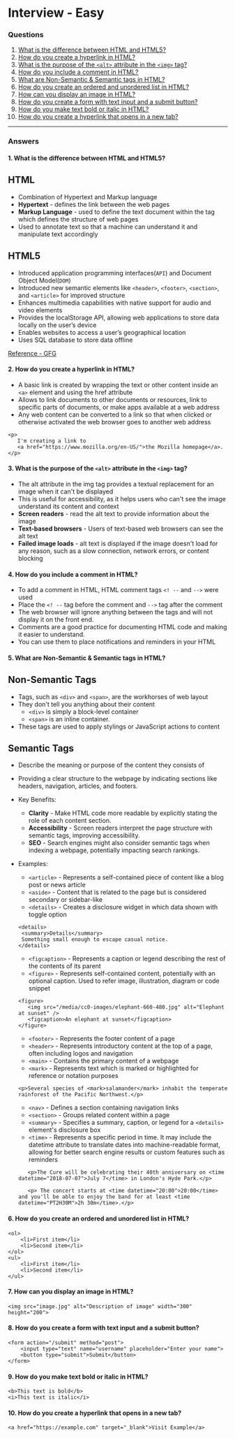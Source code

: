 
# Interview - Easy

### Questions
1. [What is the difference between HTML and HTML5?](#1-what-is-the-difference-between-html-and-html5)
2. [How do you create a hyperlink in HTML?](#2-how-do-you-create-a-hyperlink-in-html)
3. [What is the purpose of the `<alt>` attribute in the `<img>` tag?](#3-what-is-the-purpose-of-the-alt-attribute-in-the-img-tag)
4. [How do you include a comment in HTML?](#4-how-do-you-include-a-comment-in-html)
5. [What are Non-Semantic & Semantic tags in HTML?](#5-what-are-non-semantic--semantic-tags-in-html)
6. [How do you create an ordered and unordered list in HTML?](#6-how-do-you-create-an-ordered-and-unordered-list-in-html)
7. [How can you display an image in HTML?](#7-how-can-you-display-an-image-in-html)
8. [How do you create a form with text input and a submit button?](#8-how-do-you-create-a-form-with-text-input-and-a-submit-button)
9. [How do you make text bold or italic in HTML?](#9-how-do-you-make-text-bold-or-italic-in-html)
10. [How do you create a hyperlink that opens in a new tab?](#10-how-do-you-create-a-hyperlink-that-opens-in-a-new-tab)

---

### Answers

#### 1. What is the difference between HTML and HTML5?
## HTML ##
 - Combination of Hypertext and Markup language
 - **Hypertext** - defines the link between the web pages
 - **Markup Language** - used to define the text document within the tag which defines the structure of web pages
 - Used to annotate text so that a machine can understand it and manipulate text accordingly

 ## HTML5 ##
 - Introduced application programming interfaces(`API`) and Document Object Model(`DOM`)
 - Introduced new semantic elements like `<header>`, `<footer>`, `<section>`, and `<article>` for improved structure
 - Enhances multimedia capabilities with native support for audio and video elements
 - Provides the localStorage API, allowing web applications to store data locally on the user’s device
 - Enables websites to access a user’s geographical location
 - Uses SQL database to store data offline
 
 [Reference - GFG](https://www.geeksforgeeks.org/difference-between-html-and-html5/)

 #### 2. How do you create a hyperlink in HTML?
 - A basic link is created by wrapping the text or other content inside an `<a>` element and using the href attribute
 - Allows to link documents to other documents or resources, link to specific parts of documents, or make apps available at a web address
 - Any web content can be converted to a link so that when clicked or otherwise activated the web browser goes to another web address

 ```code
 <p>
    I'm creating a link to
    <a href="https://www.mozilla.org/en-US/">the Mozilla homepage</a>.
 </p>
 ```

 #### 3. What is the purpose of the `<alt>` attribute in the `<img>` tag?
 - The alt attribute in the img tag provides a textual replacement for an image when it can't be displayed
 - This is useful for accessibility, as it helps users who can't see the image understand its content and context
  - **Screen readers** - read the alt text to provide information about the image
  - **Text-based browsers** - Users of text-based web browsers can see the alt text
  - **Failed image loads** - alt text is displayed if the image doesn't load for any reason, such as a slow connection, network errors, or content blocking

#### 4. How do you include a comment in HTML?
- To add a comment in HTML, HTML comment tags `<! --` and `-->` were used
- Place the `<! --` tag before the comment and `-->` tag after the comment
- The web browser will ignore anything between the tags and will not display it on the front end. 
- Comments are a good practice for documenting HTML code and making it easier to understand. 
- You can use them to place notifications and reminders in your HTML

#### 5. What are Non-Semantic & Semantic tags in HTML?
## Non-Semantic Tags
 - Tags, such as `<div>` and `<span>`, are the workhorses of web layout
 - They don't tell you anything about their content
   - `<div>` is simply a block-level container
   - `<span>` is an inline container. 
- These tags are used to apply stylings or JavaScript actions to content
## Semantic Tags ##
- Describe the meaning or purpose of the content they consists of
- Providing a clear structure to the webpage by indicating sections like headers, navigation, articles, and footers.
- Key Benefits:
   - **Clarity** - Make HTML code more readable by explicitly stating the role of each content section. 
   - **Accessibility** - Screen readers interpret the page structure with semantic tags, improving accessibility. 
   - **SEO** - Search engines might also consider semantic tags when indexing a webpage, potentially impacting search rankings. 
- Examples:
   - `<article>` - Represents a self-contained piece of content like a blog post or news article
   - `<aside>` - Content that is related to the page but is considered secondary or sidebar-like
   - `<details>` - Creates a disclosure widget in which data shown with toggle option

  ```code
  <details>
   <summary>Details</summary>
   Something small enough to escape casual notice.
  </details>
  ```

   - `<figcaption>` - Represents a caption or legend describing the rest of the contents of its parent
   - `<figure>` -  Represents self-contained content, potentially with an optional caption. Used to refer image, illustration, diagram or code snippet

   ```code
   <figure>
      <img src="/media/cc0-images/elephant-660-480.jpg" alt="Elephant at sunset" />
      <figcaption>An elephant at sunset</figcaption>
   </figure>
   ```

   - `<footer>` - Represents the footer content of a page 
   - `<header>` - Represents introductory content at the top of a page, often including logos and navigation 
   - `<main>` - Contains the primary content of a webpage 
   - `<mark>` - Represents text which is marked or highlighted for reference or notation purposes

   ```code
   <p>Several species of <mark>salamander</mark> inhabit the temperate rainforest of the Pacific Northwest.</p>
   ```

   - `<nav>` - Defines a section containing navigation links 
   - `<section>` - Groups related content within a page
   - `<summary>` - Specifies a summary, caption, or legend for a `<details>` element's disclosure box
   - `<time>` - Represents a specific period in time. It may include the datetime attribute to translate dates into machine-readable format, allowing for better search engine results or custom features such as reminders

   ```code
      <p>The Cure will be celebrating their 40th anniversary on <time datetime="2018-07-07">July 7</time> in London's Hyde Park.</p>

      <p> The concert starts at <time datetime="20:00">20:00</time> and you'll be able to enjoy the band for at least <time datetime="PT2H30M">2h 30m</time>.</p>
   ```

#### 6. How do you create an ordered and unordered list in HTML?

```code
<ol>
    <li>First item</li>
    <li>Second item</li>
</ol>
<ul>
    <li>First item</li>
    <li>Second item</li>
</ul>
```

#### 7. How can you display an image in HTML?

```code
<img src="image.jpg" alt="Description of image" width="300" height="200">
```

#### 8. How do you create a form with text input and a submit button?

```code
<form action="/submit" method="post">
    <input type="text" name="username" placeholder="Enter your name">
    <button type="submit">Submit</button>
</form>
```

#### 9. How do you make text bold or italic in HTML?

```code
<b>This text is bold</b>
<i>This text is italic</i>
```

#### 10. How do you create a hyperlink that opens in a new tab?

```code
<a href="https://example.com" target="_blank">Visit Example</a>
```